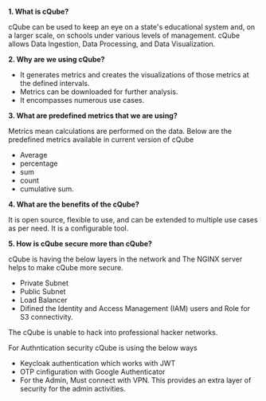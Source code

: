 **1. What is cQube?**

cQube can be used to keep an eye on a state's educational system and, on a larger scale, on schools under various levels of management.
cQube allows Data Ingestion, Data Processing, and Data Visualization.

**2.	Why are we using cQube?**

  * It generates metrics and creates the visualizations of those metrics at the defined intervals.
  * Metrics can be downloaded for further analysis.
  * It encompasses numerous use cases.

**3.	What are predefined metrics that we are using?**

Metrics mean calculations are performed on the data. Below are the predefined metrics available in current version of cQube
   * Average
   * percentage
   * sum
   * count
   * cumulative sum.
 
 **4.	What are the benefits of the cQube?**
 
 It is open source, flexible to use, and can be extended to multiple use cases as per need. It is a configurable tool.
 
 **5.	How is cQube secure more than cQube?**
 
 cQube is having the below layers in the network and The NGINX server helps to make cQube more secure. 
 
   * Private Subnet
   * Public Subnet
   * Load Balancer
   * Difined the Identity and Access Management (IAM) users and Role for S3 connectivity.
 
 The cQube is unable to hack into professional hacker networks.
 
 For Authntication security cQube is using the below ways 
   * Keycloak authentication which works with JWT
   * OTP cinfiguration with Google Authenticator
   * For the Admin, Must connect with VPN. This provides an extra layer of security for the admin activities. 
   
   


